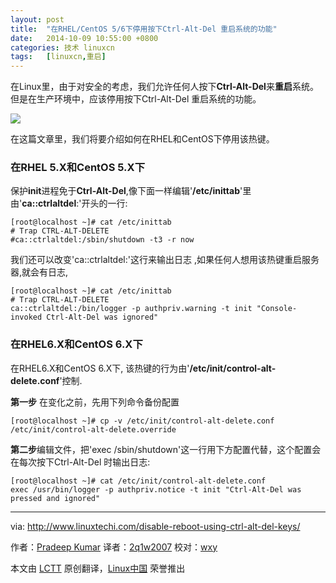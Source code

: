 ```yaml
---
layout: post
title:	"在RHEL/CentOS 5/6下停用按下Ctrl-Alt-Del 重启系统的功能"
date:	2014-10-09 10:55:00 +0800 
categories:	技术 linuxcn 
tags:	[linuxcn,重启]
---
```



在Linux里，由于对安全的考虑，我们允许任何人按下**Ctrl-Alt-Del**来**重启**系统。但是在生产环境中，应该停用按下Ctrl-Alt-Del 重启系统的功能。


![](/Asserts/Images//attachment/album/201410/08/215948fluu22cxuuhbdkch.jpg)


在这篇文章里，我们将要介绍如何在RHEL和CentOS下停用该热键。


### 在RHEL 5.X和CentOS 5.X下 ###


保护**init**进程免于**Ctrl-Alt-Del**,像下面一样编辑'**/etc/inittab**'里由'**ca::ctrlaltdel**:'开头的一行:



```
[root@localhost ~]# cat /etc/inittab
# Trap CTRL-ALT-DELETE
#ca::ctrlaltdel:/sbin/shutdown -t3 -r now

```

我们还可以改变'ca::ctrlaltdel:'这行来输出日志 ,如果任何人想用该热键重启服务器,就会有日志,



```
[root@localhost ~]# cat /etc/inittab
# Trap CTRL-ALT-DELETE
ca::ctrlaltdel:/bin/logger -p authpriv.warning -t init "Console-invoked Ctrl-Alt-Del was ignored"

```

### 在RHEL6.X和CentOS 6.X下


在RHEL6.X和CentOS 6.X下, 该热键的行为由'**/etc/init/control-alt-delete.conf**'控制.


**第一步** 在变化之前，先用下列命令备份配置



```
[root@localhost ~]# cp -v /etc/init/control-alt-delete.conf /etc/init/control-alt-delete.override

```

**第二步**编辑文件，把'exec /sbin/shutdown'这一行用下方配置代替，这个配置会在每次按下Ctrl-Alt-Del 时输出日志:



```
[root@localhost ~]# cat /etc/init/control-alt-delete.conf
exec /usr/bin/logger -p authpriv.notice -t init "Ctrl-Alt-Del was pressed and ignored" 

```



---


via: <http://www.linuxtechi.com/disable-reboot-using-ctrl-alt-del-keys/>


作者：[Pradeep Kumar](http://www.linuxtechi.com/author/pradeep/) 译者：[2q1w2007](https://github.com/2q1w2007) 校对：[wxy](https://github.com/wxy)


本文由 [LCTT](https://github.com/LCTT/TranslateProject) 原创翻译，[Linux中国](http://linux.cn/) 荣誉推出
